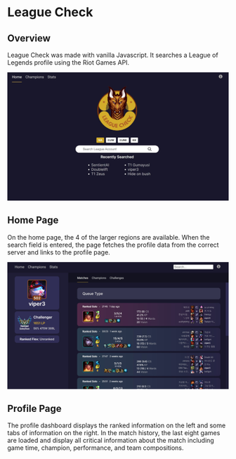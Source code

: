 # League Check

## Overview

League Check was made with vanilla Javascript. It searches a League of Legends profile using the Riot Games API. 

![Home Page](/assets/images/homepage.jpg)

## Home Page

On the home page, the 4 of the larger regions are available. When the search field is entered, the page fetches the profile data from the correct server and links to the profile page.

![Dashboard](/assets/images/dashboard.jpg)

## Profile Page

The profile dashboard displays the ranked information on the left and some tabs of information on the right. In the match history, the last eight games are loaded and display all critical information about the match including game time, champion, performance, and team compositions.